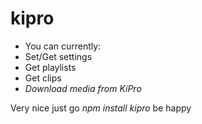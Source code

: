 # kipro

* You can currently:
* Set/Get settings
* Get playlists
* Get clips
* *Download media from KiPro*

Very nice
just go
*npm install kipro*
be happy
